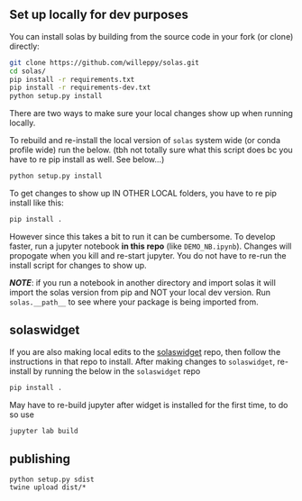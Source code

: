 ## Set up locally for dev purposes

You can install solas by building from the source code in your fork (or clone) directly:
```bash
git clone https://github.com/willeppy/solas.git
cd solas/
pip install -r requirements.txt
pip install -r requirements-dev.txt
python setup.py install
```

There are two ways to make sure your local changes show up when running locally. 

To rebuild and re-install the local version of `solas` system wide (or conda profile wide) run the below. (tbh not totally sure what this script does bc you have to re pip install as well. See below...)
```bash
python setup.py install
```

To get changes to show up IN OTHER LOCAL folders, you have to re pip install like this:
```bash
pip install .
```

However since this takes a bit to run it can be cumbersome. To develop faster, run a jupyter notebook __in this repo__ (like `DEMO_NB.ipynb`). Changes will propogate when you kill and re-start jupyter. You do not have to re-run the install script for changes to show up.

__*NOTE*__: if you run a notebook in another directory and import solas it will import the solas version from pip and NOT your local dev version. Run `solas.__path__` to see where your package is being imported from.

## solaswidget

If you are also making local edits to the [solaswidget](https://github.com/willeppy/solas-widget) repo, then follow the instructions in that repo to install. After making changes to `solaswidget`, re-install by running the below in the `solaswidget` repo

```bash
pip install . 
```

May have to re-build jupyter after widget is installed for the first time, to do so use
```bash
jupyter lab build
```

## publishing
```
python setup.py sdist
twine upload dist/*
```
